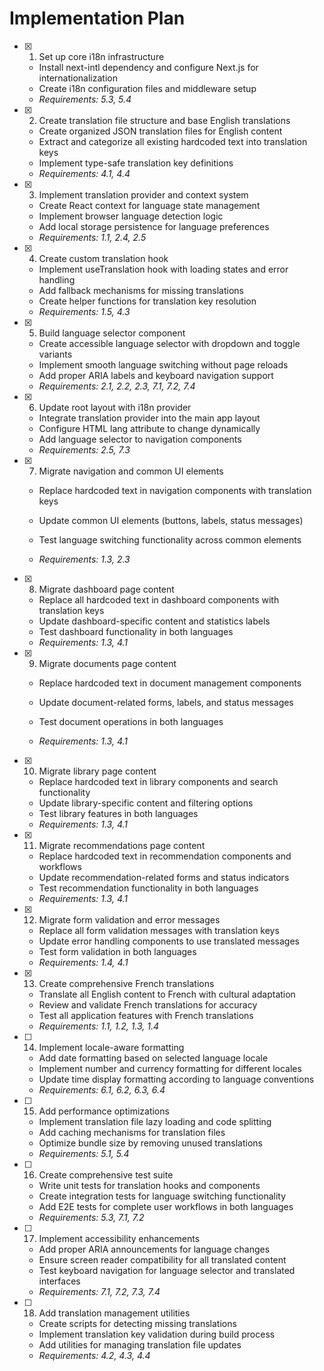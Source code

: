 # Implementation Plan

- [x] 1. Set up core i18n infrastructure
  - Install next-intl dependency and configure Next.js for internationalization
  - Create i18n configuration files and middleware setup
  - _Requirements: 5.3, 5.4_

- [x] 2. Create translation file structure and base English translations
  - Create organized JSON translation files for English content
  - Extract and categorize all existing hardcoded text into translation keys
  - Implement type-safe translation key definitions
  - _Requirements: 4.1, 4.4_

- [x] 3. Implement translation provider and context system
  - Create React context for language state management
  - Implement browser language detection logic
  - Add local storage persistence for language preferences
  - _Requirements: 1.1, 2.4, 2.5_

- [x] 4. Create custom translation hook
  - Implement useTranslation hook with loading states and error handling
  - Add fallback mechanisms for missing translations
  - Create helper functions for translation key resolution
  - _Requirements: 1.5, 4.3_

- [x] 5. Build language selector component
  - Create accessible language selector with dropdown and toggle variants
  - Implement smooth language switching without page reloads
  - Add proper ARIA labels and keyboard navigation support
  - _Requirements: 2.1, 2.2, 2.3, 7.1, 7.2, 7.4_

- [x] 6. Update root layout with i18n provider
  - Integrate translation provider into the main app layout
  - Configure HTML lang attribute to change dynamically
  - Add language selector to navigation components
  - _Requirements: 2.5, 7.3_

- [x] 7. Migrate navigation and common UI elements
  - Replace hardcoded text in navigation components with translation keys
  - Update common UI elements (buttons, labels, status messages)
  - Test language switching functionality across common elements

  - _Requirements: 1.3, 2.3_

- [x] 8. Migrate dashboard page content
  - Replace all hardcoded text in dashboard components with translation keys
  - Update dashboard-specific content and statistics labels
  - Test dashboard functionality in both languages
  - _Requirements: 1.3, 4.1_

- [x] 9. Migrate documents page content
  - Replace hardcoded text in document management components

  - Update document-related forms, labels, and status messages
  - Test document operations in both languages
  - _Requirements: 1.3, 4.1_

- [x] 10. Migrate library page content
  - Replace hardcoded text in library components and search functionality
  - Update library-specific content and filtering options
  - Test library features in both languages
  - _Requirements: 1.3, 4.1_

- [x] 11. Migrate recommendations page content
  - Replace hardcoded text in recommendation components and workflows
  - Update recommendation-related forms and status indicators
  - Test recommendation functionality in both languages
  - _Requirements: 1.3, 4.1_

- [x] 12. Migrate form validation and error messages
  - Replace all form validation messages with translation keys
  - Update error handling components to use translated messages
  - Test form validation in both languages
  - _Requirements: 1.4, 4.1_

- [x] 13. Create comprehensive French translations

  - Translate all English content to French with cultural adaptation
  - Review and validate French translations for accuracy
  - Test all application features with French translations
  - _Requirements: 1.1, 1.2, 1.3, 1.4_

- [ ] 14. Implement locale-aware formatting
  - Add date formatting based on selected language locale
  - Implement number and currency formatting for different locales
  - Update time display formatting according to language conventions
  - _Requirements: 6.1, 6.2, 6.3, 6.4_

- [ ] 15. Add performance optimizations
  - Implement translation file lazy loading and code splitting
  - Add caching mechanisms for translation files
  - Optimize bundle size by removing unused translations
  - _Requirements: 5.1, 5.4_

- [ ] 16. Create comprehensive test suite
  - Write unit tests for translation hooks and components
  - Create integration tests for language switching functionality
  - Add E2E tests for complete user workflows in both languages
  - _Requirements: 5.3, 7.1, 7.2_

- [ ] 17. Implement accessibility enhancements
  - Add proper ARIA announcements for language changes
  - Ensure screen reader compatibility for all translated content
  - Test keyboard navigation for language selector and translated interfaces
  - _Requirements: 7.1, 7.2, 7.3, 7.4_

- [ ] 18. Add translation management utilities
  - Create scripts for detecting missing translations
  - Implement translation key validation during build process
  - Add utilities for managing translation file updates
  - _Requirements: 4.2, 4.3, 4.4_
